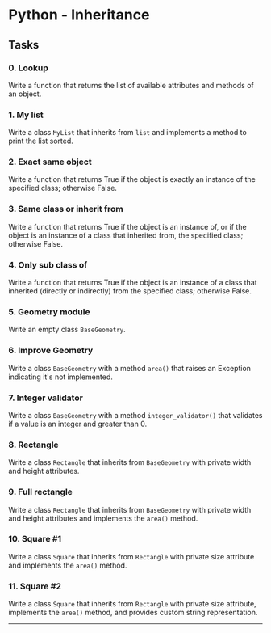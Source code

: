 # Python - Inheritance
## Tasks
### 0. Lookup
Write a function that returns the list of available attributes and methods of an object.

### 1. My list
Write a class `MyList` that inherits from `list` and implements a method to print the list sorted.

### 2. Exact same object
Write a function that returns True if the object is exactly an instance of the specified class; otherwise False.

### 3. Same class or inherit from
Write a function that returns True if the object is an instance of, or if the object is an instance of a class that inherited from, the specified class; otherwise False.

### 4. Only sub class of
Write a function that returns True if the object is an instance of a class that inherited (directly or indirectly) from the specified class; otherwise False.

### 5. Geometry module
Write an empty class `BaseGeometry`.

### 6. Improve Geometry
Write a class `BaseGeometry` with a method `area()` that raises an Exception indicating it's not implemented.

### 7. Integer validator
Write a class `BaseGeometry` with a method `integer_validator()` that validates if a value is an integer and greater than 0.

### 8. Rectangle
Write a class `Rectangle` that inherits from `BaseGeometry` with private width and height attributes.

### 9. Full rectangle
Write a class `Rectangle` that inherits from `BaseGeometry` with private width and height attributes and implements the `area()` method.

### 10. Square #1
Write a class `Square` that inherits from `Rectangle` with private size attribute and implements the `area()` method.

### 11. Square #2
Write a class `Square` that inherits from `Rectangle` with private size attribute, implements the `area()` method, and provides custom string representation.

---